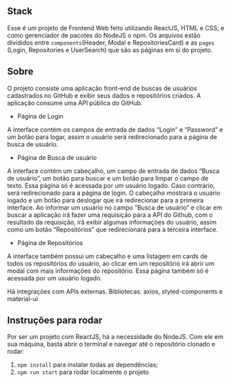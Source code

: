 ## Stack
Esse é um projeto de Frontend Web feito utilizando ReactJS, HTML e CSS; 
e como gerenciador de pacotes do NodeJS o npm. Os arquivos estão divididos
entre `components`(Header, Modal e RepositoriesCard) e as `pages` (Login,
Repositories e UserSearch) que são as páginas em si do projeto. 

## Sobre

O projeto consiste uma aplicação front-end de buscas de usuários cadastrados 
no GitHub e exibir seus dados e repositórios criados. A aplicação consume uma
API pública do GitHub.

- Página de Login

A interface contém os campos de entrada de dados “Login” e “Password” e um botão 
para logar, assim o usuário será redirecionado para a página de busca de usuário.

- Página de Busca de usuário

A interface contém um cabeçalho, um campo de entrada de dados “Busca de usuário”, 
um botão para buscar e um botão para limpar o campo de texto. Essa página só é 
acessada por um usuário logado. Caso contrário, será redirecionado para a página 
de login. O cabeçalho mostrará o usuário logado e um botão para deslogar que 
irá redirecionar para a primeira interface. Ao informar um usuário no campo 
“Busca de usuário” e clicar em buscar a aplicação irá fazer uma requisição para 
a API do Github, com o resultado da requisição, irá exibir algumas informações do 
usuário, assim como um botão “Repositórios” que redirecionará para a terceira 
interface.

- Página de Repositórios

A interface também possui um cabeçalho e uma listagem em cards de todos os 
repositórios do usuário, ao clicar em um repositório irá abrir um modal com mais 
informações do repositório. Essa página também só é acessada por um usuário logado.

Há integrações com APIs externas. Bibliotecas: axios, styled-components e 
material-ui

## Instruções para rodar
Por ser um projeto com ReactJS, há a necessidade do NodeJS. Com ele em 
sua máquina, basta abrir o terminal e navegar até o repositório clonado e 
rodar:

1. `npm install` para instalar todas as dependências;
1. `npm run start` para rodar localmente o projeto
